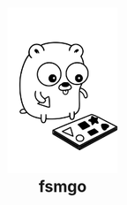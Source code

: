 <div align="center">
	<h1><img alt="fsmgo logo" src="/images/logo.svg" height="300" /><br />
		fsmgo
	</h1>
</div>
